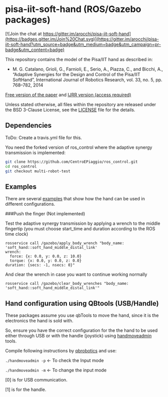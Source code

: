 # pisa-iit-soft-hand (ROS/Gazebo packages)

[![Join the chat at https://gitter.im/arocchi/pisa-iit-soft-hand](https://badges.gitter.im/Join%20Chat.svg)](https://gitter.im/arocchi/pisa-iit-soft-hand?utm_source=badge&utm_medium=badge&utm_campaign=pr-badge&utm_content=badge)

This repository contains the model of the Pisa/IIT hand as described in:

* M. G. Catalano, Grioli, G., Farnioli, E., Serio, A., Piazza, C., and Bicchi, A., “Adaptive Synergies for the Design and Control of the Pisa/IIT SoftHand”, International Journal of Robotics Research, vol. 33, no. 5, pp. 768–782, 2014

[Free version of the paper](http://www.centropiaggio.unipi.it/sites/default/files/PisaIIT_SoftHand_0.pdf) and
[IJRR version (access required)](http://ijr.sagepub.com/content/33/5/768.abstract)

Unless stated otherwise, all files within the repository are released under the BSD 3-Clause License, see the [LICENSE](https://github.com/CentroEPiaggio/pisa-iit-soft-hand/blob/master/LICENSE) file for the details.

## Dependencies

ToDo: Create a travis.yml file for this.

You need the forked version of ros_control where the adaptive synergy transmission is implemented:
``` bash
git clone https://github.com/CentroEPiaggio/ros_control.git
cd ros_control
git checkout multi-robot-test
```

## Examples
There are several [examples](https://github.com/CentroEPiaggio/pisa-iit-soft-hand/tree/master/examples) that show how the hand can be used in different configurations.

###Push the finger (Not implemented)

Test the adaptive synergy transmission by applying a wrench to the middle fingertip (you must choose start_time and duration according to the ROS time clock)

```
rosservice call /gazebo/apply_body_wrench "body_name: 'soft_hand::soft_hand_middle_distal_link'
wrench:
  force: {x: 0.0, y: 0.0, z: 10.0}
  torque: {x: 0.0, y: 0.0, z: 0.0}
duration: {secs: -1, nsecs: 0}"
```

And clear the wrench in case you want to continue working normally

`rosservice call /gazebo/clear_body_wrenches "body_name: 'soft_hand::soft_hand_middle_distal_link'"`

## Hand configuration using QBtools (USB/Handle)

These packages assume you use qbTools to move the hand, since it is the electronics the hand is sold with.

So, ensure you have the correct configuration for the the hand to be used either through USB or with the handle (joystick) using [handmoveadmin](hand-tools/) tools.

Compile following instructions by [qbrobotics](https://github.com/qbrobotics/handadmin) and use:

`./handmoveadmin -p` <- To check the Input mode

`./handmoveadmin -m` <- To change the input mode

[0] is for USB communication.

[1] is for the handle.
